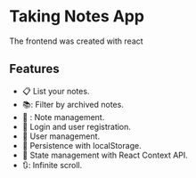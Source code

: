 # Taking Notes App

<p>The frontend was created with react</p>

## Features
- :clipboard: List your notes.
- 📚: Filter by archived notes.
- 📝 : Note management.
- :key: Login and user registration.
- :bust_in_silhouette: User management.
- 💾 Persistence with localStorage.
- :twisted_rightwards_arrows: State management with React Context API.
- 🔃: Infinite scroll.
